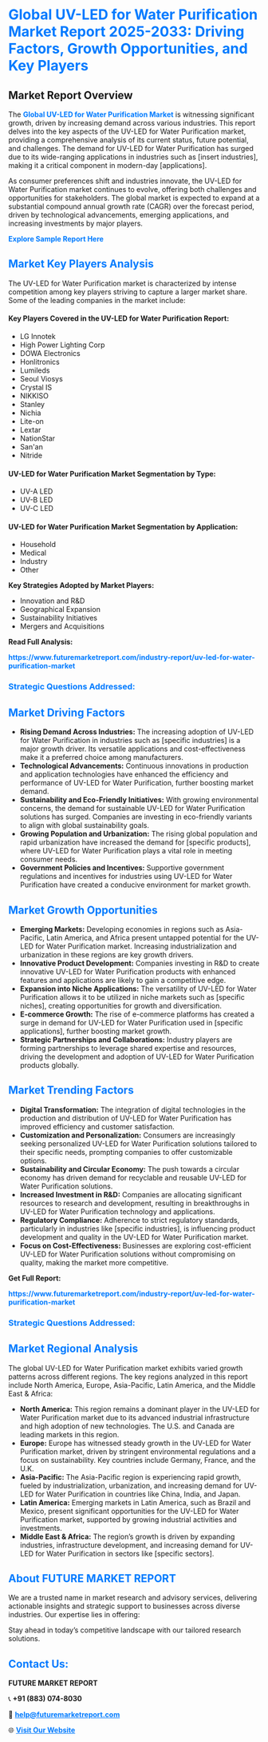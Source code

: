 <h1 style="color: #007BFF;">Global UV-LED for Water Purification Market Report 2025-2033: Driving Factors, Growth Opportunities, and Key Players</h1>

<section id="overview">
<h2>Market Report Overview</h2>
<p>The <a href="https://www.futuremarketreport.com/industry-report/uv-led-for-water-purification-market" style="color: #007BFF; text-decoration: none;"><strong>Global UV-LED for Water Purification Market</strong></a> is witnessing significant growth, driven by increasing demand across various industries. This report delves into the key aspects of the UV-LED for Water Purification market, providing a comprehensive analysis of its current status, future potential, and challenges. The demand for UV-LED for Water Purification has surged due to its wide-ranging applications in industries such as [insert industries], making it a critical component in modern-day [applications].</p>
<p>As consumer preferences shift and industries innovate, the UV-LED for Water Purification market continues to evolve, offering both challenges and opportunities for stakeholders. The global market is expected to expand at a substantial compound annual growth rate (CAGR) over the forecast period, driven by technological advancements, emerging applications, and increasing investments by major players.</p>
</section>

<section id="overview">
<p><a href="https://www.futuremarketreport.com/request-sample/reportId=76722" style="color: #007BFF; text-decoration: none;"><strong>Explore Sample Report Here</strong></a></p>
</section>

<section id="key-players">
<h2 style="color: #007BFF;">Market Key Players Analysis</h2>
<p>The UV-LED for Water Purification market is characterized by intense competition among key players striving to capture a larger market share. Some of the leading companies in the market include:</p>
<h4>Key Players Covered in the UV-LED for Water Purification Report:</h4>
<ul><li>LG Innotek</li><li>High Power Lighting Corp</li><li>DOWA Electronics</li><li>Honlitronics</li><li>Lumileds</li><li>Seoul Viosys</li><li>Crystal IS</li><li>NIKKISO</li><li>Stanley</li><li>Nichia</li><li>Lite-on</li><li>Lextar</li><li>NationStar</li><li>San&#039;an</li><li>Nitride</li></ul>
<h4>UV-LED for Water Purification Market Segmentation by Type:</h4>
<ul><li>UV-A LED</li><li>UV-B LED</li><li>UV-C LED</li></ul>

<h4>UV-LED for Water Purification Market Segmentation by Application:</h4>
<ul><li>Household</li><li>Medical</li><li>Industry</li><li>Other</li></ul>
<p><strong>Key Strategies Adopted by Market Players:</strong></p>
<ul>
<li>Innovation and R&D</li>
<li>Geographical Expansion</li>
<li>Sustainability Initiatives</li>
<li>Mergers and Acquisitions</li>
</ul>
</section>

<section>
<p><strong>Read Full Analysis: </strong></p><a href="https://www.futuremarketreport.com/industry-report/uv-led-for-water-purification-market" style="color: #007BFF; text-decoration: none;"><strong>https://www.futuremarketreport.com/industry-report/uv-led-for-water-purification-market</strong></a>
<h3 style="color: #007BFF;">Strategic Questions Addressed:</h3>
</section>

<section id="driving-factors">
<h2 style="color: #007BFF;">Market Driving Factors</h2>
<ul>
<li><strong>Rising Demand Across Industries:</strong> The increasing adoption of UV-LED for Water Purification in industries such as [specific industries] is a major growth driver. Its versatile applications and cost-effectiveness make it a preferred choice among manufacturers.</li>
<li><strong>Technological Advancements:</strong> Continuous innovations in production and application technologies have enhanced the efficiency and performance of UV-LED for Water Purification, further boosting market demand.</li>
<li><strong>Sustainability and Eco-Friendly Initiatives:</strong> With growing environmental concerns, the demand for sustainable UV-LED for Water Purification solutions has surged. Companies are investing in eco-friendly variants to align with global sustainability goals.</li>
<li><strong>Growing Population and Urbanization:</strong> The rising global population and rapid urbanization have increased the demand for [specific products], where UV-LED for Water Purification plays a vital role in meeting consumer needs.</li>
<li><strong>Government Policies and Incentives:</strong> Supportive government regulations and incentives for industries using UV-LED for Water Purification have created a conducive environment for market growth.</li>
</ul>
</section>

<section id="growth-opportunities">
<h2 style="color: #007BFF;">Market Growth Opportunities</h2>
<ul>
<li><strong>Emerging Markets:</strong> Developing economies in regions such as Asia-Pacific, Latin America, and Africa present untapped potential for the UV-LED for Water Purification market. Increasing industrialization and urbanization in these regions are key growth drivers.</li>
<li><strong>Innovative Product Development:</strong> Companies investing in R&D to create innovative UV-LED for Water Purification products with enhanced features and applications are likely to gain a competitive edge.</li>
<li><strong>Expansion into Niche Applications:</strong> The versatility of UV-LED for Water Purification allows it to be utilized in niche markets such as [specific niches], creating opportunities for growth and diversification.</li>
<li><strong>E-commerce Growth:</strong> The rise of e-commerce platforms has created a surge in demand for UV-LED for Water Purification used in [specific applications], further boosting market growth.</li>
<li><strong>Strategic Partnerships and Collaborations:</strong> Industry players are forming partnerships to leverage shared expertise and resources, driving the development and adoption of UV-LED for Water Purification products globally.</li>
</ul>
</section>

<section id="trending-factors">
<h2 style="color: #007BFF;">Market Trending Factors</h2>
<ul>
<li><strong>Digital Transformation:</strong> The integration of digital technologies in the production and distribution of UV-LED for Water Purification has improved efficiency and customer satisfaction.</li>
<li><strong>Customization and Personalization:</strong> Consumers are increasingly seeking personalized UV-LED for Water Purification solutions tailored to their specific needs, prompting companies to offer customizable options.</li>
<li><strong>Sustainability and Circular Economy:</strong> The push towards a circular economy has driven demand for recyclable and reusable UV-LED for Water Purification solutions.</li>
<li><strong>Increased Investment in R&D:</strong> Companies are allocating significant resources to research and development, resulting in breakthroughs in UV-LED for Water Purification technology and applications.</li>
<li><strong>Regulatory Compliance:</strong> Adherence to strict regulatory standards, particularly in industries like [specific industries], is influencing product development and quality in the UV-LED for Water Purification market.</li>
<li><strong>Focus on Cost-Effectiveness:</strong> Businesses are exploring cost-efficient UV-LED for Water Purification solutions without compromising on quality, making the market more competitive.</li>
</ul>
</section>

<section>
<p><strong>Get Full Report: </strong></p><a href="https://www.futuremarketreport.com/industry-report/uv-led-for-water-purification-market" style="color: #007BFF; text-decoration: none;"><strong>https://www.futuremarketreport.com/industry-report/uv-led-for-water-purification-market</strong></a>
<h3 style="color: #007BFF;">Strategic Questions Addressed:</h3>
</section>


<section id="regional-analysis">
<h2 style="color: #007BFF;">Market Regional Analysis</h2>
<p>The global UV-LED for Water Purification market exhibits varied growth patterns across different regions. The key regions analyzed in this report include North America, Europe, Asia-Pacific, Latin America, and the Middle East & Africa:</p>
<ul>
<li><strong>North America:</strong> This region remains a dominant player in the UV-LED for Water Purification market due to its advanced industrial infrastructure and high adoption of new technologies. The U.S. and Canada are leading markets in this region.</li>
<li><strong>Europe:</strong> Europe has witnessed steady growth in the UV-LED for Water Purification market, driven by stringent environmental regulations and a focus on sustainability. Key countries include Germany, France, and the U.K.</li>
<li><strong>Asia-Pacific:</strong> The Asia-Pacific region is experiencing rapid growth, fueled by industrialization, urbanization, and increasing demand for UV-LED for Water Purification in countries like China, India, and Japan.</li>
<li><strong>Latin America:</strong> Emerging markets in Latin America, such as Brazil and Mexico, present significant opportunities for the UV-LED for Water Purification market, supported by growing industrial activities and investments.</li>
<li><strong>Middle East & Africa:</strong> The region’s growth is driven by expanding industries, infrastructure development, and increasing demand for UV-LED for Water Purification in sectors like [specific sectors].</li>
</ul>
</section>

<footer>
<h2 style="color: #007BFF;">About FUTURE MARKET REPORT</h2>
<p>We are a trusted name in market research and advisory services, delivering actionable insights and strategic support to businesses across diverse industries. Our expertise lies in offering:</p>

<p>Stay ahead in today’s competitive landscape with our tailored research solutions.</p>

<h2 style="color: #007BFF;">Contact Us:</h2>
<p><strong>FUTURE MARKET REPORT</strong></p>
<p>📞 <strong>+91 (883) 074-8030</strong></p>
<p>📧 <strong><a href="mailto:help@futuremarketreport.com" style="color: #007BFF;">help@futuremarketreport.com</a></strong></p>
<p>🌐 <strong><a href="https://www.futuremarketreport.com/" style="color: #007BFF;">Visit Our Website</a></strong></p>
</footer>